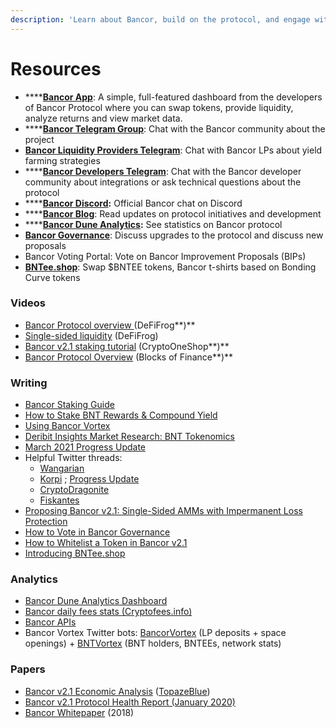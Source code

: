 ```yaml
---
description: 'Learn about Bancor, build on the protocol, and engage with the community.'
---
```


# Resources

* \*\*\*\*[**Bancor App**](https://www.bancor.network/): A simple, full-featured dashboard from the developers of Bancor Protocol where you can swap tokens, provide liquidity, analyze returns and view market data.
* \*\*\*\*[**Bancor Telegram Group**](https://t.me/bancor): Chat with the Bancor community about the project
* [**Bancor Liquidity Providers Telegram**](https://t.me/bancortraders): Chat with Bancor LPs about yield farming strategies
* \*\*\*\*[**Bancor Developers Telegram**](https://t.me/BancorDevelopers): Chat with the Bancor developer community about integrations or ask technical questions about the protocol
* \*\*\*\*[**Bancor Discord**](https://discord.com/invite/pe7EfaR)**:** Official Bancor chat on Discord
* \*\*\*\*[**Bancor Blog**](https://blog.bancor.network/): Read updates on protocol initiatives and development
* \*\*\*\*[**Bancor Dune Analytics**](https://duneanalytics.com/Bancor/bancor_1)**:** See statistics on Bancor protocol
* [**Bancor Governance**](http://gov.bancor.network/): Discuss upgrades to the protocol and discuss new proposals
* Bancor Voting Portal: Vote on Bancor Improvement Proposals \(BIPs\)
* [**BNTee.shop**](http://bntee.shop/): Swap $BNTEE tokens, Bancor t-shirts based on Bonding Curve tokens

### Videos

* [Bancor Protocol overview ](https://twitter.com/Bancor/status/1359455683939356674?s=20)\(DeFiFrog**\)**
* [Single-sided liquidity](https://twitter.com/DeFiFrog/status/1368623215673626625?s=20) \(DeFiFrog\)
* [Bancor v2.1 staking tutorial](https://www.youtube.com/watch?v=3P4vKIHcdas) \(CryptoOneShop**\)**
* [Bancor Protocol Overview](https://www.youtube.com/watch?v=sdd5TToLv9o&feature=youtu.be) \(Blocks of Finance**\)**

### Writing

* [Bancor Staking Guide](https://blog.bancor.network/how-to-stake-earn-snx-on-bancor-v2-1-e2311bcaa235)
* [How to Stake BNT Rewards & Compound Yield](https://blog.bancor.network/how-to-stake-bnt-liquidity-mining-rewards-compound-yield-2ad40b45c002)
* [Using Bancor Vortex](https://blog.bancor.network/using-bancor-vortex-46974a1c14f9)
* [Deribit Insights Market Research: BNT Tokenomics](https://insights.deribit.com/market-research/bancor-the-world-token/)
* [March 2021 Progress Update](https://blog.bancor.network/bancor-progress-update-march-2020-73007ed5a03a?source=collection_home---4------0-----------------------)
* Helpful Twitter threads: 
  * [Wangarian](https://twitter.com/Wangarian1/status/1367087459255738370)
  * [Korpi](https://twitter.com/korpi87/status/1366483481367351300?s=20) ; [Progress Update](https://twitter.com/korpi87/status/1370740679450714116?s=20)
  * [CryptoDragonite](https://twitter.com/CryptoDragonite/status/1359299751921938436?s=20)
  * [Fiskantes](https://twitter.com/Fiskantes/status/1368660305153318912?s=20)
* [Proposing Bancor v2.1: Single-Sided AMMs with Impermanent Loss Protection](https://blog.bancor.network/proposing-bancor-v2-1-single-sided-amm-with-elastic-bnt-supply-bcac9fe655b)
* [How to Vote in Bancor Governance](https://blog.bancor.network/how-to-vote-using-vbnt-c205f011db1e)
* [How to Whitelist a Token in Bancor v2.1](https://bancor.medium.com/how-to-whitelist-a-token-on-bancor-v2-1-c867b82675d4)
* [Introducing BNTee.shop](https://blog.bancor.network/introducing-bntees-eb5d5558a1b5) 

### Analytics

* [Bancor Dune Analytics Dashboard](https://duneanalytics.com/Bancor/bancor_1)
* [Bancor daily fees stats \(Cryptofees.info\)](https://cryptofees.info/)
* [Bancor APIs](https://docs.bancor.network/rest-api/api-reference)
* Bancor Vortex Twitter bots: [BancorVortex](https://twitter.com/BancorVortex) \(LP deposits + space openings\) + [BNTVortex](https://twitter.com/BntVortex) \(BNT holders, BNTEEs, network stats\)

### Papers

* [Bancor v2.1 Economic Analysis](https://drive.google.com/file/d/1en044m2wchn85aQBcoVx2elmxEYd5kEA/view) \([TopazeBlue](https://topaze.blue/)\)
* [Bancor v2.1 Protocol Health Report \(January 2020\)](https://blog.bancor.network/bancor-v2-1-protocol-health-report-january-2020-83338c904de0)
* [Bancor Whitepaper](https://storage.googleapis.com/website-bancor/2018/04/01ba8253-bancor_protocol_whitepaper_en.pdf) \(2018\)

